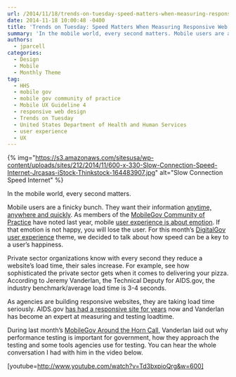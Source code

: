 ```yaml
---
url: /2014/11/18/trends-on-tuesday-speed-matters-when-measuring-responsive-web-design-performance-load-times/
date: 2014-11-18 10:00:48 -0400
title: 'Trends on Tuesday: Speed Matters When Measuring Responsive Web Design Performance Load Times'
summary: 'In the mobile world, every second matters. Mobile users are a finicky bunch. They want their information anytime, anywhere and quickly. As members of the MobileGov Community of Practice have noted last year, mobile user experience is about emotion. If that emotion is not happy, you will lose the user. For this month&#8217;s DigitalGov user'
authors:
  - jparcell
categories:
  - Design
  - Mobile
  - Monthly Theme
tag:
  - HHS
  - mobile gov
  - mobile gov community of practice
  - Mobile UX Guideline 4
  - responsive web design
  - Trends on Tuesday
  - United States Department of Health and Human Services
  - user experience
  - UX
---
```


{% img="https://s3.amazonaws.com/sitesusa/wp-content/uploads/sites/212/2014/11/600-x-330-Slow-Connection-Speed-Internet-Jrcasas-iStock-Thinkstock-164483907.jpg" alt="Slow Connection Speed Internet" %} 

In the mobile world, every second matters.

Mobile users are a finicky bunch. They want their information [anytime, anywhere and quickly](http://www.alistapart.com/article/improving-ux-through-front-end-performance "Improving UX Through Front-End Performance"). As members of the [MobileGov Community of Practice](https://www.WHATEVER/communities/mobile/ "MobileGov Community of Practice") have noted last year, mobile [user experience is about emotion](http://www.youtube.com/watch?v=EurlOmfLcPA&list=PLd9b-GuOJ3nFDk4DNmWy1iQhSUyEH-AKU&index=8 "You'll Have Them at Swipe: Make An Awesome Mobile User Experience"). If that emotion is not happy, you will lose the user. For this month&#8217;s [DigitalGov user experience](https://www.WHATEVER/2014/11/07/welcome-to-user-experience-month/ "Welcome to User Experience Month!") theme, we decided to talk about how speed can be a key to a user&#8217;s happiness.

Private sector organizations know with every second they reduce a website’s load time, their sales increase. For example, see how sophisticated the private sector gets when it comes to delivering your pizza. According to Jeremy Vanderlan, the Technical Deputy for AIDS.gov, the industry benchmark/average load time is 3-4 seconds.

As agencies are building responsive websites, they are taking load time seriously. AIDS.gov [has had a responsive site for years](https://www.WHATEVER/2012/07/11/aids-gov-responsive-design/ "AIDS.gov Responsive Design") now and Vanderlan has become an expert at measuring and testing loadtime.

During last month’s [MobileGov Around the Horn Call](https://www.WHATEVER/event/october-mobile-gov-around-the-horn-call/ "Measuring Responsive Web Design Performance: October Mobile Gov Around the Horn Call"), Vanderlan laid out why performance testing is important for government, how they approach the testing and some tools agencies use for testing. You can hear the whole conversation I had with him in the video below.

[youtube=http://www.youtube.com/watch?v=Td3bxpioQrg&w=600]

&nbsp;